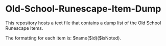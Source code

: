 # Old-School-Runescape-Item-Dump
This repository hosts a text file that contains a dump list of the Old School Runescape Items.
<p>
The formatting for each item is: $name($id)($isNoted).
